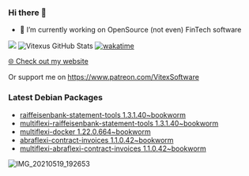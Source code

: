 ### Hi there 👋

- 🔭 I’m currently working on OpenSource  (not even) FinTech software

![](https://komarev.com/ghpvc/?username=Vitexus)
![Vitexus GitHub Stats](https://github-readme-stats.vercel.app/api?username=Vitexus&show_icons=true)
[![wakatime](https://wakatime.com/badge/user/5abba9ca-813e-43ac-9b5f-b1cfdf3dc1c7.svg)](https://wakatime.com/@5abba9ca-813e-43ac-9b5f-b1cfdf3dc1c7)

<p><a href="https://vitexsoftware.cz">🌐 Check out my website</a></p>

Or support me on https://www.patreon.com/VitexSoftware

### Latest Debian Packages
<!-- DEBIAN-PACKAGES-LIST:START -->
- [raiffeisenbank-statement-tools 1.3.1.40~bookworm](https://repo.vitexsoftware.com/package.php?package=raiffeisenbank-statement-tools)
- [multiflexi-raiffeisenbank-statement-tools 1.3.1.40~bookworm](https://repo.vitexsoftware.com/package.php?package=multiflexi-raiffeisenbank-statement-tools)
- [multiflexi-docker 1.22.0.664~bookworm](https://repo.vitexsoftware.com/package.php?package=multiflexi-docker)
- [abraflexi-contract-invoices 1.1.0.42~bookworm](https://repo.vitexsoftware.com/package.php?package=abraflexi-contract-invoices)
- [multiflexi-abraflexi-contract-invoices 1.1.0.42~bookworm](https://repo.vitexsoftware.com/package.php?package=multiflexi-abraflexi-contract-invoices)
<!-- DEBIAN-PACKAGES-LIST:END -->

![IMG_20210519_192653](https://user-images.githubusercontent.com/2621130/120022731-1bd48900-bfed-11eb-90f9-4f88f560b8b7.jpg)

<!--
**Vitexus/Vitexus** is a ✨ _special_ ✨ repository because its `README.md` (this file) appears on your GitHub profile.

Here are some ideas to get you started:

- 🌱 I’m currently learning ...
- 👯 I’m looking to collaborate on ...
- 🤔 I’m looking for help with ...
- 💬 Ask me about ...
- 📫 How to reach me: ...
- 😄 Pronouns: ...
- ⚡ Fun fact: ...
-->


